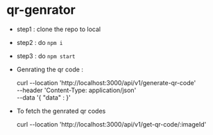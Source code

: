 # qr-genrator
- step1 : clone the repo to local
- step2 : do `npm i` 
- step3 : do `npm start`


- Genrating the qr code : 

	curl --location 'http://localhost:3000/api/v1/generate-qr-code' \
	--header 'Content-Type: application/json' \
	--data '{
	    "data" : <string to genrate the qr code.>
	}'


- To fetch the genrated qr codes

	curl --location 'http://localhost:3000/api/v1/get-qr-code/:imageId'




